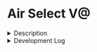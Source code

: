 # Air Select V@

<details><summary>Description</summary>
<p>  

A Recreation of the air select project with better graphics

</p>
</details>
<details><summary>Development Log</summary>
<p>

11/11/22
- get boilerplate added
- integrate handsfree js
- get cursor working

Backlog
- center cursor 'trackpad'
- implement "pinch click"

</p>
</details>
